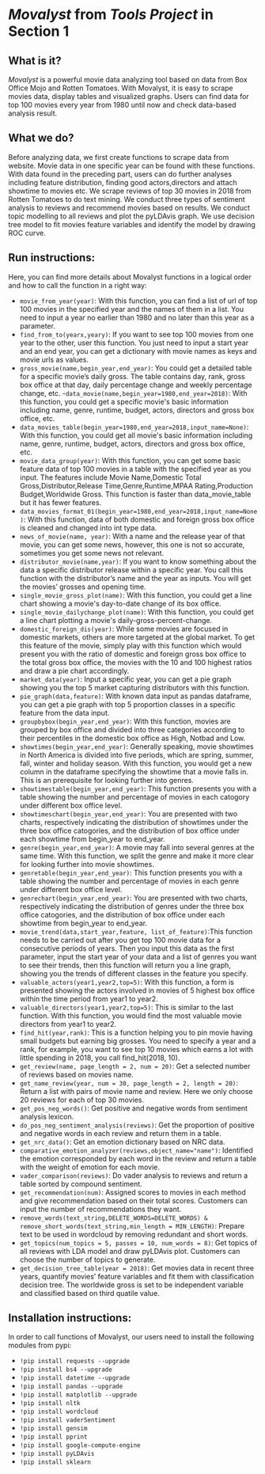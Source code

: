 # **_Movalyst_ from _Tools Project_ in Section 1**

## What is it?
_Movalyst_ is a powerful movie data analyzing tool based on data from Box Office Mojo and Rotten Tomatoes. With Movalyst, it is easy to scrape movies data, display tables and visualized graphs. Users can find data for top 100 movies every year from 1980 until now and check data-based analysis result. 

## What we do?
Before analyzing data, we first create functions to scrape data from website. Movie data in one specific year can be found with these functions.
With data found in the preceding part, users can do further analyses including feature distribution, finding good actors,directors and attach showtime to movies etc.
We scrape reviews of top 30 movies in 2018 from Rotten Tomatoes to do text mining.
We conduct three types of sentiment analysis to reviews and recommend movies based on results.
We conduct topic modelling to all reviews and plot the pyLDAvis graph.
We use decision tree model to fit movies feature variables and identify the model by drawing ROC curve.

## Run instructions:
Here, you can find more details about Movalyst functions in a logical order and how to call the function in a right way:

- `movie_from_year(year)`: With this function, you can find a list of url of top 100 movies in the specified year and the names of them in a list. You need to input a year no earlier than 1980 and no later than this year as a parameter.
- `find_from_to(yearx,yeary)`: If you want to see top 100 movies from one year to the other, user this function. You just need to input a start year and an end year, you can get a dictionary with movie names as keys and movie urls as values.
- `gross_movie(name,begin_year,end_year)`: You could get a detailed table for a specific movie’s daily gross. The table contains day, rank, gross box office at that day, daily percentage change and weekly percentage change, etc.
-`data_movie(name,begin_year=1980,end_year=2018)`: With this function, you could get a specific movie's basic information including name, genre, runtime, budget, actors, directors and gross box office, etc.
- `data_movies_table(begin_year=1980,end_year=2018,input_name=None)`: With this function, you could get all movie's basic information including name, genre, runtime, budget, actors, directors and gross box office, etc.
- `movie_data_group(year)`: With this function, you can get some basic feature data of top 100 movies in a table with the specified year as you input. The features include Movie Name,Domestic Total Gross,Distributor,Release Time,Genre,Runtime,MPAA Rating,Production Budget,Worldwide Gross. This function is faster than data_movie_table but it has fewer features.
- `data_movies_format_01(begin_year=1980,end_year=2018,input_name=None)`: With this function, data of both domestic and foreign gross box office is cleaned and changed into int type data.
- `news_of_movie(name, year)`: With a name and the release year of that movie, you can get some news, however, this one is not so accurate, sometimes you get some news not relevant.
- `distributor_movie(name,year)`: If you want to know something about the data a specific distributor release within a specific year. You call this function with the distributor’s name and the year as inputs. You will get the movies’ grosses and opening time.
- `single_movie_gross_plot(name)`: With this function, you could get a line chart showing a movie's day-to-date change of its box office.
- `single_movie_dailychange_plot(name)`: With this function, you could get a line chart plotting a movie's daily-gross-percent-change.
- `domestic_foreign_dis(year)`: While some movies are focused in domestic markets, others are more targeted at the global market. To get this feature of the movie, simply play with this function which would present you with the ratio of domestic and foreign gross box office to the total gross box office, the movies with the 10 and 100 highest ratios and draw a pie chart accordingly.
- `market_data(year)`: Input a specific year, you can get a pie graph showing you the top 5 market capturing distributors with this function.
- `pie_graph(data,feature)`: With known data input as pandas dataframe, you can get a pie graph with top 5 proportion classes in a specific feature from the data input.
- `groupbybox(begin_year,end_year)`: With this function, movies are grouped by box office and divided into three categories according to their percentiles in the domestic box office as High, Notbad and Low.
- `showtimes(begin_year,end_year)`: Generally speaking, movie showtimes in North America is divided into five periods, which are spring, summer, fall, winter and holiday season. With this function, you would get a new column in the dataframe specifying the showtime that a movie falls in. This is an prerequisite for looking further into genres.
- `showtimestable(begin_year,end_year)`: This function presents you with a table showing the number and percentage of movies in each catogory under different box office level.
- `showtimeschart(begin_year,end_year)`: You are presented with two charts, respectively indicating the distribution of showtimes under the three box office catogories, and the distribution of box office under each showtime from begin_year to end_year.
- `genre(begin_year,end_year)`: A movie may fall into several genres at the same time. With this function, we split the genre and make it more clear for looking further into movie showtimes.
- `genretable(begin_year,end_year)`: This function presents you with a table showing the number and percentage of movies in each genre under different box office level.
- `genrechart(begin_year,end_year)`: You are presented with two charts, respectively indicating the distribution of genres under the three box office catogories, and the distribution of box office under each showtime from begin_year to end_year.
- `movie_trend(data,start_year,feature, list_of_feature)`:This function needs to be carried out after you get top 100 movie data for a consecutive periods of years. Then you input this data as the first parameter, input the start year of your data and a list of genres you want to see their trends, then this function will return you a line graph, showing you the trends of different classes in the feature you specify.
- `valuable_actors(year1,year2,top=5)`: With this function, a form is presented showing the actors involved in movies of 5 highest box office within the time period from year1 to year2.
- `valuable_directors(year1,year2,top=5)`: This is similar to the last function. With this function, you would find the most valuable movie directors from year1 to year2.
- `find_hit(year,rank)`: This is a function helping you to pin movie having small budgets but earning big grosses. You need to specify a year and a rank, for example, you want to see top 10 movies which earns a lot with little spending in 2018, you call find_hit(2018, 10).
- `get_review(name, page_length = 2, num = 20)`: Get a selected number of reviews based on movies name.
- `get_name_review(year, num = 30, page_length = 2, length = 20)`: Return a list with pairs of movie name and review. Here we only choose 20 reviews for each of top 30 movies.
- `get_pos_neg_words()`: Get positive and negative words from sentiment analysis lexicon.
- `do_pos_neg_sentiment_analysis(reviews)`: Get the proportion of positive and negative words in each review and return them in a table. 
- `get_nrc_data()`: Get an emotion dictionary based on NRC data.
- `comparative_emotion_analyzer(reviews,object_name="name")`: Identified the emotion corresponded by each word in the review and return a table with the weight of emotion for each movie. 
- `vader_comparison(reviews)`: Do vader analysis to reviews and return a table sorted by compound sentiment. 
- `get_recommendation(num)`: Assigned scores to movies in each method and give recommendation based on their total scores. Customers can input the number of recommendations they want.
- `remove_words(text_string,DELETE_WORDS=DELETE_WORDS) & remove_short_words(text_string,min_length = MIN_LENGTH)`:  Prepare text to be used in wordcloud by removing redundant and short words.
- `get_topics(num_topics = 5, passes = 10, num_words = 8)`: Get topics of all reviews with LDA model and draw pyLDAvis plot. Customers can choose the number of topics to generate.
- `get_decision_tree_table(year = 2018)`: Get movies data in recent three years, quantify movies’ feature variables and fit them with classification decision tree. The worldwide gross is set to be independent variable and classified based on third quatile value.

## Installation instructions:
In order to call functions of Movalyst, our users need to install the following modules from pypi:
- `!pip install requests --upgrade`
- `!pip install bs4 --upgrade`
- `!pip install datetime --upgrade`
- `!pip install pandas --upgrade`
- `!pip install matplotlib --upgrade`
- `!pip install nltk`
- `!pip install wordcloud`
- `!pip install vaderSentiment`
- `!pip install gensim`
- `!pip install pprint`
- `!pip install google-compute-engine`
- `!pip install pyLDAvis`
- `!pip install sklearn`
